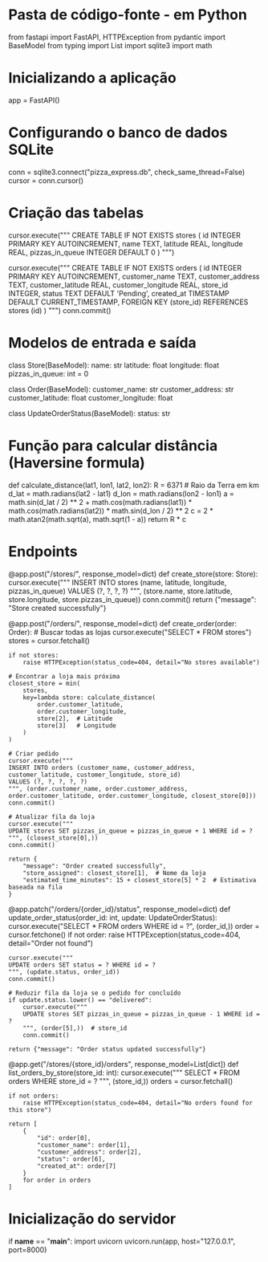 # Pasta de código-fonte - em Python


from fastapi import FastAPI, HTTPException
from pydantic import BaseModel
from typing import List
import sqlite3
import math

# Inicializando a aplicação
app = FastAPI()

# Configurando o banco de dados SQLite
conn = sqlite3.connect("pizza_express.db", check_same_thread=False)
cursor = conn.cursor()

# Criação das tabelas
cursor.execute("""
CREATE TABLE IF NOT EXISTS stores (
    id INTEGER PRIMARY KEY AUTOINCREMENT,
    name TEXT,
    latitude REAL,
    longitude REAL,
    pizzas_in_queue INTEGER DEFAULT 0
)
""")

cursor.execute("""
CREATE TABLE IF NOT EXISTS orders (
    id INTEGER PRIMARY KEY AUTOINCREMENT,
    customer_name TEXT,
    customer_address TEXT,
    customer_latitude REAL,
    customer_longitude REAL,
    store_id INTEGER,
    status TEXT DEFAULT 'Pending',
    created_at TIMESTAMP DEFAULT CURRENT_TIMESTAMP,
    FOREIGN KEY (store_id) REFERENCES stores (id)
)
""")
conn.commit()

# Modelos de entrada e saída
class Store(BaseModel):
    name: str
    latitude: float
    longitude: float
    pizzas_in_queue: int = 0

class Order(BaseModel):
    customer_name: str
    customer_address: str
    customer_latitude: float
    customer_longitude: float

class UpdateOrderStatus(BaseModel):
    status: str

# Função para calcular distância (Haversine formula)
def calculate_distance(lat1, lon1, lat2, lon2):
    R = 6371  # Raio da Terra em km
    d_lat = math.radians(lat2 - lat1)
    d_lon = math.radians(lon2 - lon1)
    a = math.sin(d_lat / 2) ** 2 + math.cos(math.radians(lat1)) * math.cos(math.radians(lat2)) * math.sin(d_lon / 2) ** 2
    c = 2 * math.atan2(math.sqrt(a), math.sqrt(1 - a))
    return R * c

# Endpoints
@app.post("/stores/", response_model=dict)
def create_store(store: Store):
    cursor.execute("""
    INSERT INTO stores (name, latitude, longitude, pizzas_in_queue)
    VALUES (?, ?, ?, ?)
    """, (store.name, store.latitude, store.longitude, store.pizzas_in_queue))
    conn.commit()
    return {"message": "Store created successfully"}

@app.post("/orders/", response_model=dict)
def create_order(order: Order):
    # Buscar todas as lojas
    cursor.execute("SELECT * FROM stores")
    stores = cursor.fetchall()

    if not stores:
        raise HTTPException(status_code=404, detail="No stores available")

    # Encontrar a loja mais próxima
    closest_store = min(
        stores,
        key=lambda store: calculate_distance(
            order.customer_latitude,
            order.customer_longitude,
            store[2],  # Latitude
            store[3]   # Longitude
        )
    )

    # Criar pedido
    cursor.execute("""
    INSERT INTO orders (customer_name, customer_address, customer_latitude, customer_longitude, store_id)
    VALUES (?, ?, ?, ?, ?)
    """, (order.customer_name, order.customer_address, order.customer_latitude, order.customer_longitude, closest_store[0]))
    conn.commit()

    # Atualizar fila da loja
    cursor.execute("""
    UPDATE stores SET pizzas_in_queue = pizzas_in_queue + 1 WHERE id = ?
    """, (closest_store[0],))
    conn.commit()

    return {
        "message": "Order created successfully",
        "store_assigned": closest_store[1],  # Nome da loja
        "estimated_time_minutes": 15 + closest_store[5] * 2  # Estimativa baseada na fila
    }

@app.patch("/orders/{order_id}/status", response_model=dict)
def update_order_status(order_id: int, update: UpdateOrderStatus):
    cursor.execute("SELECT * FROM orders WHERE id = ?", (order_id,))
    order = cursor.fetchone()
    if not order:
        raise HTTPException(status_code=404, detail="Order not found")

    cursor.execute("""
    UPDATE orders SET status = ? WHERE id = ?
    """, (update.status, order_id))
    conn.commit()

    # Reduzir fila da loja se o pedido for concluído
    if update.status.lower() == "delivered":
        cursor.execute("""
        UPDATE stores SET pizzas_in_queue = pizzas_in_queue - 1 WHERE id = ?
        """, (order[5],))  # store_id
        conn.commit()

    return {"message": "Order status updated successfully"}

@app.get("/stores/{store_id}/orders", response_model=List[dict])
def list_orders_by_store(store_id: int):
    cursor.execute("""
    SELECT * FROM orders WHERE store_id = ?
    """, (store_id,))
    orders = cursor.fetchall()

    if not orders:
        raise HTTPException(status_code=404, detail="No orders found for this store")

    return [
        {
            "id": order[0],
            "customer_name": order[1],
            "customer_address": order[2],
            "status": order[6],
            "created_at": order[7]
        }
        for order in orders
    ]

# Inicialização do servidor
if __name__ == "__main__":
    import uvicorn
    uvicorn.run(app, host="127.0.0.1", port=8000)


